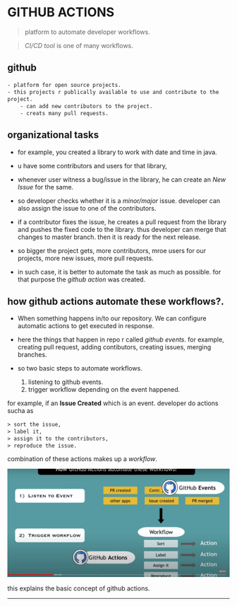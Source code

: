 # GITHUB ACTIONS

> platform to automate developer workflows.

> _CI/CD tool_ is one of many workflows.

## github

    - platform for open source projects.
    - this projects r publically available to use and contribute to the project.
        - can add new contributors to the project.
        - creats many pull requests.

## organizational tasks

- for example, you created a library to work with date and time in java.
- u have some contributors and users for that library,
- whenever user witness a bug/issue in the library, he can create an _New Issue_ for the same.
- so developer checks whether it is a _minor/major_ issue. developer can also assign the issue to one of the contributors.
- if a contributor fixes the issue, he creates a pull request from the library and pushes the fixed code to the library. thus developer can merge that changes to master branch. then it is ready for the next release.

- so bigger the project gets, more contributors, mroe users for our projects, more new issues, more pull requests.
- in such case, it is better to automate the task as much as possible. for that purpose the _github action_ was created.

## how github actions automate these workflows?.

- When something happens in/to our repository. We can configure automatic actions to get executed in response.
- here the things that happen in repo r called _github events_. for example, creating pull request, adding contibutors, creating issues, merging branches.
- so two basic steps to automate workflows.

  1. listening to github events.
  2. trigger workflow depending on the event happened.

for example, if an **Issue Created** which is an event. developer do actions sucha as

    > sort the issue,
    > label it,
    > assign it to the contributors,
    > reproduce the issue.

combination of these actions makes up a _workflow_.

![image](./screenshots/screen1.jpg)

this explains the basic concept of github actions.

---
